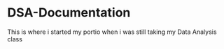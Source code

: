# DSA-Documentation
This is where i started my portio when i was still taking my Data Analysis class
